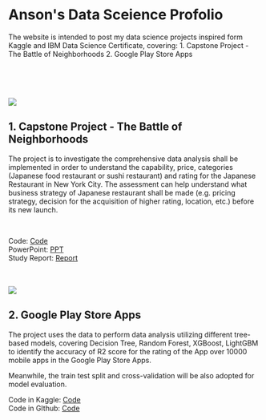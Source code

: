 # Anson's Data Sceience Profolio
The website is intended to post my data science projects inspired form Kaggle and IBM Data Science Certificate, covering:
    1. Capstone Project - The Battle of Neighborhoods
    2. Google Play Store Apps 

<br/><br/><br/>

![](https://github.com/ansonlalu/Anson-s-Data-Sceience-Profolio/blob/master/1_capstone%20project_photo_sushi.jpg)

## 1. Capstone Project - The Battle of Neighborhoods

The project is to investigate the comprehensive data analysis shall be implemented in order to understand the capability, price, categories (Japanese food restaurant or sushi restaurant) and rating for the Japanese Restaurant in New York City. The assessment can help understand what business strategy of Japanese restaurant shall be made (e.g. pricing strategy, decision for the acquisition of higher rating, location, etc.) before its new launch. 

<br/>

Code: [Code](https://github.com/ansonlalu/Anson-s-Data-Sceience-Profolio/blob/master/1_Capstone%20Project%20-%20The%20Battle%20of%20Neighborhoods%20(Latest)%20(1).ipynb)<br/>
PowerPoint: [PPT](https://github.com/ansonlalu/Anson-s-Data-Sceience-Profolio/blob/master/1_Capstone%20Project%20-%20The%20Battle%20of%20Neighborhoods_PPT.pdf)<br/>
Study Report: [Report](https://github.com/ansonlalu/Anson-s-Data-Sceience-Profolio/blob/master/1_Capstone%20Project%20-%20The%20Battle%20of%20Neighborhoods%20(Week%202)_Report%20(1).pdf)

<br/><br/>
![](https://github.com/ansonlalu/Anson-s-Data-Sceience-Profolio/blob/master/2_Google%20Play%20Sore%20Apps.png)

## 2. Google Play Store Apps 
The project uses the data to perform data analysis utilizing different tree-based models, covering Decision Tree, Random Forest, XGBoost, LightGBM to identify the accuracy of R2 score for the rating of the App over 10000 mobile apps in the Google Play Store Apps.

Meanwhile, the train test split and cross-validation will be also adopted for model evaluation.

Code in Kaggle: [Code](https://www.kaggle.com/ansonlo/prediction-of-rating)<br/>
Code in GIthub: [Code](https://github.com/ansonlalu/Anson-s-Data-Sceience-Profolio/blob/master/2_Prediction-of-Rating.ipynb)<br/>
